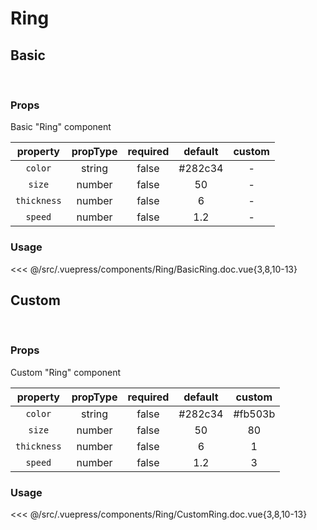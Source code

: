 # Ring

## **Basic**

<br>
<client-only>
<Ring />
</client-only>

### Props

Basic "Ring" component

|  property   | propType | required | default | custom |
| :---------: | :------: | :------: | :-----: | :----: |
|   `color`   |  string  |  false   | #282c34 |   -    |
|   `size`    |  number  |  false   |   50    |   -    |
| `thickness` |  number  |  false   |    6    |   -    |
|   `speed`   |  number  |  false   |   1.2   |   -    |

### Usage

<<< @/src/.vuepress/components/Ring/BasicRing.doc.vue{3,8,10-13}

## **Custom**

<br>
<client-only>
<Ring color="#fb503b" :size="80" :thickness="1" :speed="3" />
</client-only>

### Props

Custom "Ring" component

|  property   | propType | required | default | custom  |
| :---------: | :------: | :------: | :-----: | :-----: |
|   `color`   |  string  |  false   | #282c34 | #fb503b |
|   `size`    |  number  |  false   |   50    |   80    |
| `thickness` |  number  |  false   |    6    |    1    |
|   `speed`   |  number  |  false   |   1.2   |    3    |

### Usage

<<< @/src/.vuepress/components/Ring/CustomRing.doc.vue{3,8,10-13}
